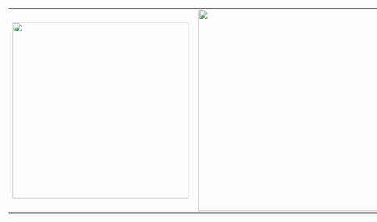 <table style="width:750px">
	<tr>
		<td><img width="350px" align="left" src="https://github-readme-stats.vercel.app/api/top-langs/?username=guilhermemanteigas&layout=compact&langs_count=8"/></td>
		<td><img width="400px" align="left" src="https://github-readme-stats.vercel.app/api?username=guilhermemanteigas&count_private=true&include_all_commits=true&hide=stars,prs"/></td> 
	</tr>
</table>
<!--
### Hi there <img src="images/hi.gif" width="30px">
-->